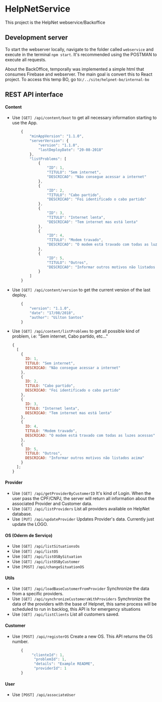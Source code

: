 # HelpNetService

This project is the HelpNet webservice/Backoffice

## Development server

To start the webserver locally, navigate to the folder called `webservice` and execute in the terminal `npm start`. It's recommended using the POSTMAN to execute all requests.

About the BackOffice, temporally was implemented a simple html that consumes Firebase and webserver. The main goal is convert this to React project. To access this temp BO, go to:`/../site/helpnet-bo/internal-bo`

## REST API interface

#### Content

- Use `[GET] /api/content/boot` to get all necessary information starting to use the App.

  ```js
      {
          "minAppVersion": "1.1.0",
          "serverVersion": {
              "version": "1.1.0",
              "lastDeployDate": "20-08-2018"
          },
          "listProblems": [
              {
                  "ID": 1,
                  "TITULO": "Sem internet",
                  "DESCRICAO": "Não consegue acessar a internet"
              },
              {
                  "ID": 2,
                  "TITULO": "Cabo partido",
                  "DESCRICAO": "Foi identificado o cabo partido"
              },
              {
                  "ID": 3,
                  "TITULO": "Internet lenta",
                  "DESCRICAO": "Tem internet mas está lenta"
              },
              {
                  "ID": 4,
                  "TITULO": "Modem travado",
                  "DESCRICAO": "O modem está travado com todas as luzes acessas"
              },
              {
                  "ID": 5,
                  "TITULO": "Outros",
                  "DESCRICAO": "Informar outros motivos não listados acima"
              }
          ]
      }
  ```

- Use `[GET] /api/content/version` to get the current version of the last deploy.

  ```js
      {
          "version": "1.1.0",
          "date": "17/08/2018",
          "author": "Uilton Santos"
      }
  ```

- Use `[GET] /api/content/listProblems` to get all possible kind of problem, i.e: "Sem internet, Cabo partido, etc..."
  ```js
  {
    [
      {
        ID: 1,
        TITULO: "Sem internet",
        DESCRICAO: "Não consegue acessar a internet"
      },
      {
        ID: 2,
        TITULO: "Cabo partido",
        DESCRICAO: "Foi identificado o cabo partido"
      },
      {
        ID: 3,
        TITULO: "Internet lenta",
        DESCRICAO: "Tem internet mas está lenta"
      },
      {
        ID: 4,
        TITULO: "Modem travado",
        DESCRICAO: "O modem está travado com todas as luzes acessas"
      },
      {
        ID: 5,
        TITULO: "Outros",
        DESCRICAO: "Informar outros motivos não listados acima"
      }
    ];
  }
  ```

#### Provider

- Use `[GET] /api/getProviderByCustomerID` It's kind of Login. When the user pass the CPF/CNPJ, the server will return all information about the associated Provider and Customer data.
- Use `[GET] /api/listProviders` List all providers available on HelpNet database.
- Use `[PUT] /api/updateProvider` Updates Provider's data. Currently just update the LOGO.

#### OS (Oderm de Serviço)

- Use `[GET] /api/listSituationsOs`
- Use `[GET] /api/listOS`
- Use `[GET] /api/listOSBySituation`
- Use `[GET] /api/listOSByCustomer`
- Use `[POST] /api/changeSituationOS`

#### Utils

- Use `[GET] /api/loadBaseCustomerFromProvider` Synchronize the data from a specific providers.
- Use `[GET] /api/synchronizeCustomersWithProviders` Synchronize the data of the providers with the base of Helpnet, this same process will be scheduled to run in backlog, this API is for emergency situations
- Use `[GET] /api/listClients` List all customers saved.

#### Customer

- Use `[POST] /api/registerOS` Create a new OS. This API returns the OS number.
  ```js
      {
           "clienteId": 1,
            "problemId": 1,
            "details": "Example README",
            "providerId": 1
      }
  ```

#### User

- Use `[POST] /api/associateUser`
